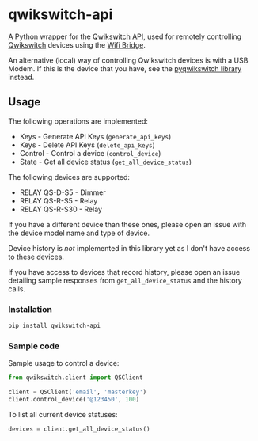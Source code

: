 # qwikswitch-api

A Python wrapper for the [Qwikswitch API](https://qwikswitch.com/doc/), used for remotely controlling [Qwikswitch](https://qwikswitch.com/) devices using the [Wifi Bridge](https://www.qwikswitch.co.za/products/wifi-bridge).

An alternative (local) way of controlling Qwikswitch devices is with a USB Modem.  If this is the device that you have, see the [pyqwikswitch library](https://github.com/kellerza/pyqwikswitch) instead.

## Usage

The following operations are implemented:
* Keys - Generate API Keys (`generate_api_keys`)
* Keys - Delete API Keys (`delete_api_keys`)
* Control - Control a device (`control_device`)
* State - Get all device status (`get_all_device_status`)

The following devices are supported:

* RELAY QS-D-S5 - Dimmer
* RELAY QS-R-S5 - Relay
* RELAY QS-R-S30 - Relay

If you have a different device than these ones, please open an issue with the device model name and type of device.

Device history is *not* implemented in this library yet as I don't have access to these devices.  

If you have access to devices that record history, please open an issue detailing sample responses from `get_all_device_status` and the history calls. 


### Installation

```bash
pip install qwikswitch-api
```

### Sample code

Sample usage to control a device:

```python
from qwikswitch.client import QSClient

client = QSClient('email', 'masterkey')
client.control_device('@123450', 100)
```

To list all current device statuses:

```python
devices = client.get_all_device_status()
```

